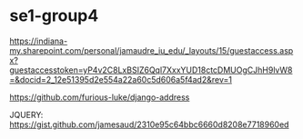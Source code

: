 # se1-group4

https://indiana-my.sharepoint.com/personal/jamaudre_iu_edu/_layouts/15/guestaccess.aspx?guestaccesstoken=yP4v2C8LxBSIZ6Qql7XxxYUD18ctcDMUOgCJhH9lvW8=&docid=2_12e51395d2e554a22a60c5d606a5f4ad2&rev=1


https://github.com/furious-luke/django-address


JQUERY: https://gist.github.com/jamesaud/2310e95c64bbc6660d8208e7718960ed
